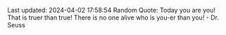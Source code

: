 Last updated: 2024-04-02 17:58:54
Random Quote: Today you are you! That is truer than true! There is no one alive who is you-er than you! - Dr. Seuss